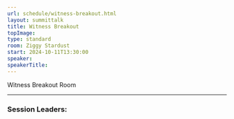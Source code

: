 ```yaml
---
url: schedule/witness-breakout.html
layout: summittalk
title: Witness Breakout
topImage:
type: standard
room: Ziggy Stardust
start: 2024-10-11T13:30:00
speaker: 
speakerTitle: 
---
```


<div class="font-google font-medium">


Witness Breakout Room 

---

### Session Leaders:
